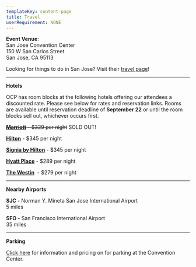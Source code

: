 ```yaml
---
templateKey: content-page
title: Travel
userRequirement: NONE
---
```

**Event Venue**: \
San Jose Convention Center\
150 W San Carlos Street\
San Jose, CA 95113

Looking for things to do in San Jose? Visit their [travel page](https://www.sanjose.org/things-to-do)!

- - -

**Hotels**

OCP has room blocks at the following hotels offering our attendees a discounted rate. Please see below for rates and reservation links. Rooms are available until reservation deadline of **September 22** or until the room blocks sell out, whichever occurs first. 

<s>**[Marriott](https://book.passkey.com/gt/219026705?gtid=cbebe39369b0f8ffde074c9fdf6149)** - $329 per night</s>  SOLD OUT!

**[Hilton](https://www.hilton.com/en/attend-my-event/sjcshhf-ocp-238c8b12-656c-4133-91b1-c7a0e5cf681d/)** - $345 per night 

**[Signia by Hilton](https://www.hilton.com/en/book/reservation/rooms/?ctyhocn=SJCSMSA&arrivalDate=2023-10-15&departureDate=2023-10-20&groupCode=OCP23&room1NumAdults=1&cid=OM%2CWW%2CHILTONLINK%2CEN%2CDirectLink)** - $345 per night 

**[Hyatt Place](https://www.hyatt.com/en-US/group-booking/SJCZJ/G-FNTC)** - $289 per night

**[The Westin](https://www.marriott.com/event-reservations/reservation-link.mi?id=1689876462802&key=GRP&app=resvlink)**  - $279 per night

- - -

**Nearby Airports**

**SJC -** Norman Y. Mineta San Jose International Airport\
5 miles

**SFO -** San Francisco International Airport \
35 miles 

- - -

**Parking**

[Click here](https://www.sanjose.org/pdf/convention-center-parking) for information and pricing on for parking at the Convention Center.